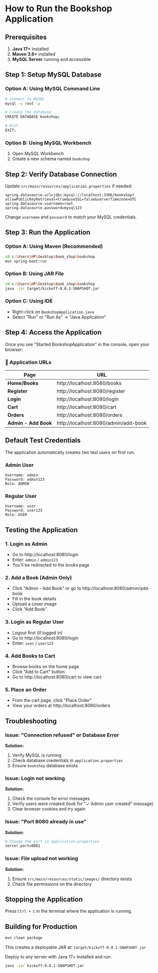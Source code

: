 # How to Run the Bookshop Application

## Prerequisites

1. **Java 17+** installed
2. **Maven 3.6+** installed
3. **MySQL Server** running and accessible

## Step 1: Setup MySQL Database

### Option A: Using MySQL Command Line

```bash
# Connect to MySQL
mysql -u root -p

# Create the database
CREATE DATABASE bookshop;

# Exit
EXIT;
```

### Option B: Using MySQL Workbench
1. Open MySQL Workbench
2. Create a new schema named `bookshop`

## Step 2: Verify Database Connection

Update `src/main/resources/application.properties` if needed:

```properties
spring.datasource.url=jdbc:mysql://localhost:3306/bookshop?allowPublicKeyRetrieval=true&useSSL=false&serverTimezone=UTC
spring.datasource.username=root
spring.datasource.password=mysql123
```

Change `username` and `password` to match your MySQL credentials.

## Step 3: Run the Application

### Option A: Using Maven (Recommended)

```bash
cd c:\Users\HP\Desktop\Book_shop\bookshop
mvn spring-boot:run
```

### Option B: Using JAR File

```bash
cd c:\Users\HP\Desktop\Book_shop\bookshop
java -jar target/kickoff-0.0.1-SNAPSHOT.jar
```

### Option C: Using IDE
- Right-click on `BookshopApplication.java`
- Select "Run" or "Run As" → "Java Application"

## Step 4: Access the Application

Once you see "Started BookshopApplication" in the console, open your browser:

### 🔗 Application URLs

| Page | URL |
|------|-----|
| **Home/Books** | http://localhost:8080/books |
| **Register** | http://localhost:8080/register |
| **Login** | http://localhost:8080/login |
| **Cart** | http://localhost:8080/cart |
| **Orders** | http://localhost:8080/orders |
| **Admin - Add Book** | http://localhost:8080/admin/add-book |

## Default Test Credentials

The application automatically creates two test users on first run:

### Admin User
```
Username: admin
Password: admin123
Role: ADMIN
```

### Regular User
```
Username: user
Password: user123
Role: USER
```

## Testing the Application

### 1. Login as Admin
- Go to http://localhost:8080/login
- Enter: `admin` / `admin123`
- You'll be redirected to the books page

### 2. Add a Book (Admin Only)
- Click "Admin - Add Book" or go to http://localhost:8080/admin/add-book
- Fill in the book details
- Upload a cover image
- Click "Add Book"

### 3. Login as Regular User
- Logout first (if logged in)
- Go to http://localhost:8080/login
- Enter: `user` / `user123`

### 4. Add Books to Cart
- Browse books on the home page
- Click "Add to Cart" button
- Go to http://localhost:8080/cart to view cart

### 5. Place an Order
- From the cart page, click "Place Order"
- View your orders at http://localhost:8080/orders

## Troubleshooting

### Issue: "Connection refused" or Database Error
**Solution:**
1. Verify MySQL is running
2. Check database credentials in `application.properties`
3. Ensure `bookshop` database exists

### Issue: Login not working
**Solution:**
1. Check the console for error messages
2. Verify users were created (look for "✓ Admin user created" message)
3. Clear browser cookies and try again

### Issue: "Port 8080 already in use"
**Solution:**
```bash
# Change the port in application.properties
server.port=8081
```

### Issue: File upload not working
**Solution:**
1. Ensure `src/main/resources/static/images/` directory exists
2. Check file permissions on the directory

## Stopping the Application

Press `Ctrl + C` in the terminal where the application is running.

## Building for Production

```bash
mvn clean package
```

This creates a deployable JAR at: `target/kickoff-0.0.1-SNAPSHOT.jar`

Deploy to any server with Java 17+ installed and run:
```bash
java -jar kickoff-0.0.1-SNAPSHOT.jar
```

